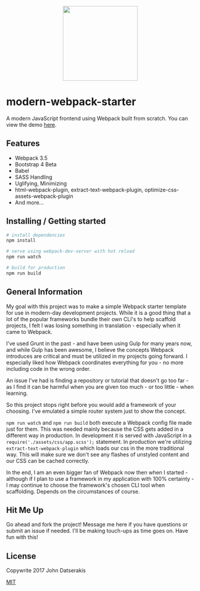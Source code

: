 <p align="center"><a href="https://modern-webpack-starter.innermonkdesign.com/" target="_blank"><img width="200" src="./src/static/koa-vue-notes-icon.png"></a></p>

# modern-webpack-starter
A modern JavaScript frontend using Webpack built from scratch. You can view the demo [here](https://modern-webpack-starter.innermonkdesign.com/).

## Features
- Webpack 3.5
- Bootstrap 4 Beta
- Babel
- SASS Handling
- Uglifying, Minimizing
- html-webpack-plugin, extract-text-webpack-plugin, optimize-css-assets-webpack-plugin
- And more...

## Installing / Getting started

``` bash
# install dependencies
npm install

# serve using webpack-dev-server with hot reload
npm run watch

# build for production
npm run build
```

## General Information

My goal with this project was to make a simple Webpack starter template for use in modern-day development projects. While it is a good thing that a lot of the popular frameworks bundle their own CLI's to help scaffold projects, I felt I was losing something in translation - especially when it came to Webpack.

I've used Grunt in the past - and have been using Gulp for many years now, and while Gulp has been awesome, I believe the concepts Webpack introduces are critical and must be utilized in my projects going forward. I especially liked how Webpack coordinates everything for you - no more including code in the wrong order.

An issue I've had is finding a repository or tutorial that doesn't go too far - as I find it can be harmful when you are given too much - or too little - when learning.

So this project stops right before you would add a framework of your choosing. I've emulated a simple router system just to show the concept.

`npm run watch` and `npm run build` both execute a Webpack config file made just for them. This was needed mainly because the CSS gets added in a different way in production. In development it is served with JavaScript in a `require('./assets/css/app.scss');` statement. In production we're utilizing `extract-text-webpack-plugin` which loads our css in the more traditional way. This will make sure we don't see any flashes of unstyled content and our CSS can be cached correctly.

In the end, I am an even bigger fan of Webpack now then when I started - although if I plan to use a framework in my application with 100% certainty - I may continue to choose the framework's chosen CLI tool when scaffolding. Depends on the circumstances of course.

## Hit Me Up

Go ahead and fork the project! Message me here if you have questions or submit an issue if needed. I'll be making touch-ups as time goes on. Have fun with this!

## License

Copywrite 2017 John Datserakis

[MIT](http://opensource.org/licenses/MIT)